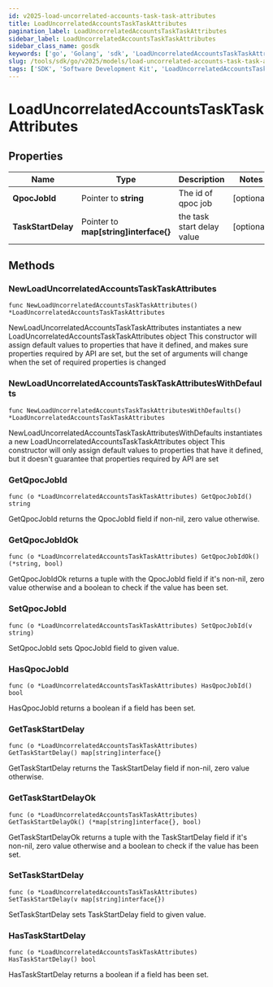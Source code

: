 ```yaml
---
id: v2025-load-uncorrelated-accounts-task-task-attributes
title: LoadUncorrelatedAccountsTaskTaskAttributes
pagination_label: LoadUncorrelatedAccountsTaskTaskAttributes
sidebar_label: LoadUncorrelatedAccountsTaskTaskAttributes
sidebar_class_name: gosdk
keywords: ['go', 'Golang', 'sdk', 'LoadUncorrelatedAccountsTaskTaskAttributes', 'V2025LoadUncorrelatedAccountsTaskTaskAttributes'] 
slug: /tools/sdk/go/v2025/models/load-uncorrelated-accounts-task-task-attributes
tags: ['SDK', 'Software Development Kit', 'LoadUncorrelatedAccountsTaskTaskAttributes', 'V2025LoadUncorrelatedAccountsTaskTaskAttributes']
---
```


# LoadUncorrelatedAccountsTaskTaskAttributes

## Properties

Name | Type | Description | Notes
------------ | ------------- | ------------- | -------------
**QpocJobId** | Pointer to **string** | The id of qpoc job | [optional] 
**TaskStartDelay** | Pointer to **map[string]interface{}** | the task start delay value | [optional] 

## Methods

### NewLoadUncorrelatedAccountsTaskTaskAttributes

`func NewLoadUncorrelatedAccountsTaskTaskAttributes() *LoadUncorrelatedAccountsTaskTaskAttributes`

NewLoadUncorrelatedAccountsTaskTaskAttributes instantiates a new LoadUncorrelatedAccountsTaskTaskAttributes object
This constructor will assign default values to properties that have it defined,
and makes sure properties required by API are set, but the set of arguments
will change when the set of required properties is changed

### NewLoadUncorrelatedAccountsTaskTaskAttributesWithDefaults

`func NewLoadUncorrelatedAccountsTaskTaskAttributesWithDefaults() *LoadUncorrelatedAccountsTaskTaskAttributes`

NewLoadUncorrelatedAccountsTaskTaskAttributesWithDefaults instantiates a new LoadUncorrelatedAccountsTaskTaskAttributes object
This constructor will only assign default values to properties that have it defined,
but it doesn't guarantee that properties required by API are set

### GetQpocJobId

`func (o *LoadUncorrelatedAccountsTaskTaskAttributes) GetQpocJobId() string`

GetQpocJobId returns the QpocJobId field if non-nil, zero value otherwise.

### GetQpocJobIdOk

`func (o *LoadUncorrelatedAccountsTaskTaskAttributes) GetQpocJobIdOk() (*string, bool)`

GetQpocJobIdOk returns a tuple with the QpocJobId field if it's non-nil, zero value otherwise
and a boolean to check if the value has been set.

### SetQpocJobId

`func (o *LoadUncorrelatedAccountsTaskTaskAttributes) SetQpocJobId(v string)`

SetQpocJobId sets QpocJobId field to given value.

### HasQpocJobId

`func (o *LoadUncorrelatedAccountsTaskTaskAttributes) HasQpocJobId() bool`

HasQpocJobId returns a boolean if a field has been set.

### GetTaskStartDelay

`func (o *LoadUncorrelatedAccountsTaskTaskAttributes) GetTaskStartDelay() map[string]interface{}`

GetTaskStartDelay returns the TaskStartDelay field if non-nil, zero value otherwise.

### GetTaskStartDelayOk

`func (o *LoadUncorrelatedAccountsTaskTaskAttributes) GetTaskStartDelayOk() (*map[string]interface{}, bool)`

GetTaskStartDelayOk returns a tuple with the TaskStartDelay field if it's non-nil, zero value otherwise
and a boolean to check if the value has been set.

### SetTaskStartDelay

`func (o *LoadUncorrelatedAccountsTaskTaskAttributes) SetTaskStartDelay(v map[string]interface{})`

SetTaskStartDelay sets TaskStartDelay field to given value.

### HasTaskStartDelay

`func (o *LoadUncorrelatedAccountsTaskTaskAttributes) HasTaskStartDelay() bool`

HasTaskStartDelay returns a boolean if a field has been set.


